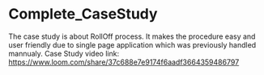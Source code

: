 # Complete_CaseStudy
The case study is about RollOff process. It makes the procedure easy and user friendly due to single page application which was previously handled mannualy.
Case Study video link: https://www.loom.com/share/37c688e7e9174f6aadf3664359486797
